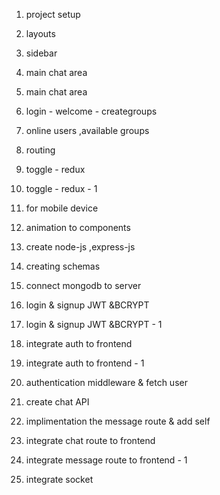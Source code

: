 1. project setup
2. layouts
3. sidebar
4. main chat area
5. main chat area
6. login - welcome - creategroups
7. online users ,available groups
8. routing
9. toggle - redux
10. toggle - redux - 1
11. for mobile device
12. animation to components
13. create node-js ,express-js
14. creating schemas
15. connect mongodb to server

16. login & signup JWT &BCRYPT
17. login & signup JWT &BCRYPT - 1

18. integrate auth to frontend 
19. integrate auth to frontend - 1

20. authentication middleware & fetch user
21. create chat API
22. implimentation the message route & add self

23. integrate chat route to frontend 
24. integrate message route to frontend - 1
25. integrate socket